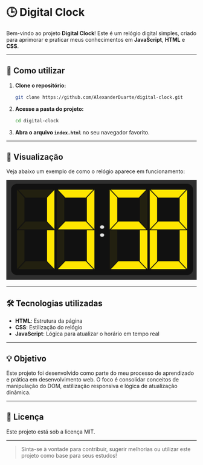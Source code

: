# 🕒 Digital Clock

Bem-vindo ao projeto **Digital Clock**! Este é um relógio digital simples, criado para aprimorar e praticar meus conhecimentos em **JavaScript**, **HTML** e **CSS**.

---

## 🚀 Como utilizar

1. **Clone o repositório:**
    ```bash
    git clone https://github.com/AlexanderDuarte/digital-clock.git
    ```
2. **Acesse a pasta do projeto:**
    ```bash
    cd digital-clock
    ```
3. **Abra o arquivo `index.html`** no seu navegador favorito.

---

## 👀 Visualização

Veja abaixo um exemplo de como o relógio aparece em funcionamento:

![Print do Digital Clock](./screenshot.png)

---

## 🛠️ Tecnologias utilizadas

- **HTML**: Estrutura da página
- **CSS**: Estilização do relógio
- **JavaScript**: Lógica para atualizar o horário em tempo real

---

## 💡 Objetivo

Este projeto foi desenvolvido como parte do meu processo de aprendizado e prática em desenvolvimento web. O foco é consolidar conceitos de manipulação do DOM, estilização responsiva e lógica de atualização dinâmica.

---

## 📄 Licença

Este projeto está sob a licença MIT.

---

> Sinta-se à vontade para contribuir, sugerir melhorias ou utilizar este projeto como base para seus estudos!
